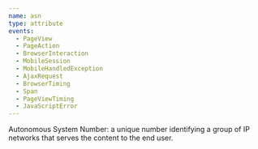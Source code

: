 ```yaml
---
name: asn
type: attribute
events:
  - PageView
  - PageAction
  - BrowserInteraction
  - MobileSession
  - MobileHandledException
  - AjaxRequest
  - BrowserTiming
  - Span
  - PageViewTiming
  - JavaScriptError
---
```


Autonomous System Number: a unique number identifying a group of IP networks that serves the content to the end user.